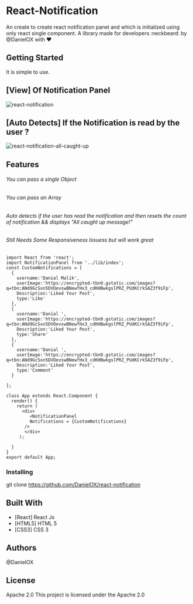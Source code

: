 # React-Notification

An create to create react notification panel and which is initialized using only react single component. A library made for developers :neckbeard: by @DanielOX with :heart:

## Getting Started

It is simple to use.


## [View] Of Notification Panel

![react-notification](https://user-images.githubusercontent.com/33195456/43364772-af476222-92d5-11e8-82c7-3b61ee318406.PNG)


##  [Auto Detects] If the Notification is read by the user ?

![react-notification-all-caught-up](https://user-images.githubusercontent.com/33195456/43364775-b5fcd6ba-92d5-11e8-93d4-f3d3ce646379.PNG)


## Features 

###### You can pass a single Object
###### You can pass an Array
######  Auto detects if the user has read the notification and then resets the count of notification && displays "All caught up message!"
######  Still Needs Some Responsiveness Issuess but will work great

```
import React from 'react';
import NotificationPanel from '../lib/index';
const CustomNotifications = [
  {
    username:'Danial Malik', 
    userImage:'https://encrypted-tbn0.gstatic.com/images?q=tbn:ANd9GcSxn5DVOevswBNewfHx3_cdKHBwkgslPRZ_PUdKCrkSAZ3f9iFp',
    Description:'Liked Your Post',
    type:'Like'
  },
  {
    username:'Danial ', 
    userImage:'https://encrypted-tbn0.gstatic.com/images?q=tbn:ANd9GcSxn5DVOevswBNewfHx3_cdKHBwkgslPRZ_PUdKCrkSAZ3f9iFp',
    Description:'Liked Your Post',
    type:'Share'
  },
  {
    username:'Danial ', 
    userImage:'https://encrypted-tbn0.gstatic.com/images?q=tbn:ANd9GcSxn5DVOevswBNewfHx3_cdKHBwkgslPRZ_PUdKCrkSAZ3f9iFp',
    Description:'Liked Your Post',
    type:'Comment'
  }

];

class App extends React.Component {
  render() {
    return ( 
      <div>
         <NotificationPanel 
         Notifications = {CustomNotifications}
       />
       </div>
     );
     
  }
}
export default App;

```



### Installing
git clone https://github.com/DanielOX/react-notification
## Built With

* [React] React Js
* [HTML5] HTML 5
* [CSS3]  CSS 3

## Authors
@DanielOX
## License
Apache 2.0
This project is licensed under the Apache 2.0

